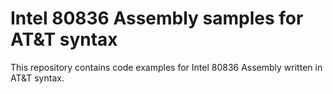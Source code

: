 # Intel 80836 Assembly samples for AT&T syntax 

This repository contains code examples for Intel 80836 Assembly written in AT&T syntax.